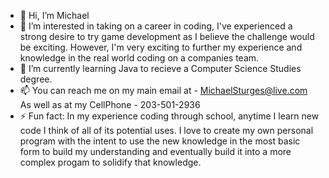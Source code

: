 - 👋 Hi, I’m Michael
- 👀 I’m interested in taking on a career in coding, I've experienced a strong desire to try game development as I believe the challenge would be exciting.
      However, I'm very exciting to further my experience and knowledge in the real world coding on a companies team.
- 🌱 I’m currently learning Java to recieve a Computer Science Studies degree.
- 📫 You can reach me on my main email at - MichaelSturges@live.com
      As well as at my CellPhone - 203-501-2936
- ⚡ Fun fact: In my experience coding through school, anytime I learn new code I think of all of its potential uses.
      I love to create my own personal program with the intent to use the new knowledge in the most basic form to
      build my understanding and eventually build it into a more complex progam to solidify that knowledge.
